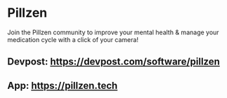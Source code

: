 # Pillzen
Join the Pillzen community to improve your mental health &amp; manage your medication cycle with a click of your camera!

## Devpost: https://devpost.com/software/pillzen
## App: https://pillzen.tech
